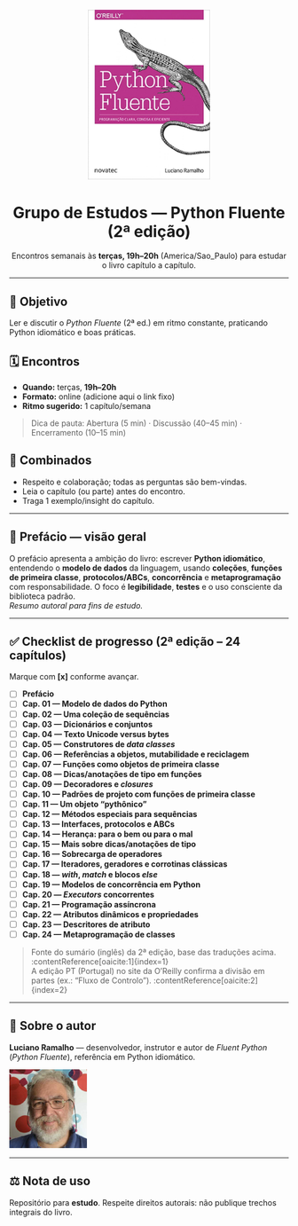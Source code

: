 <!-- Capa do livro (fundo transparente) -->
<p align="center">
  <img src="assets/python-fluente.jpg" alt="Capa do livro Python Fluente (fundo transparente)" width="220" />
</p>

<h1 align="center">Grupo de Estudos — Python Fluente (2ª edição)</h1>

<p align="center">
  Encontros semanais às <strong>terças, 19h–20h</strong> (America/Sao_Paulo) para estudar o livro capítulo a capítulo.
</p>

---

## 📖 Objetivo
Ler e discutir o *Python Fluente* (2ª ed.) em ritmo constante, praticando Python idiomático e boas práticas.

## 🗓️ Encontros
- **Quando:** terças, **19h–20h**  
- **Formato:** online (adicione aqui o link fixo)  
- **Ritmo sugerido:** 1 capítulo/semana  
> Dica de pauta: Abertura (5 min) · Discussão (40–45 min) · Encerramento (10–15 min)

## 🤝 Combinados
- Respeito e colaboração; todas as perguntas são bem-vindas.  
- Leia o capítulo (ou parte) antes do encontro.  
- Traga 1 exemplo/insight do capítulo.  

---

## 🧷 Prefácio — visão geral
O prefácio apresenta a ambição do livro: escrever **Python idiomático**, entendendo o **modelo de dados** da linguagem, usando **coleções**, **funções de primeira classe**, **protocolos/ABCs**, **concorrência** e **metaprogramação** com responsabilidade. O foco é **legibilidade**, **testes** e o uso consciente da biblioteca padrão.  
*Resumo autoral para fins de estudo.*

---

## ✅ Checklist de progresso (2ª edição – 24 capítulos)
Marque com **[x]** conforme avançar.

- [ ] **Prefácio**
- [ ] **Cap. 01 — Modelo de dados do Python**
- [ ] **Cap. 02 — Uma coleção de sequências**
- [ ] **Cap. 03 — Dicionários e conjuntos**
- [ ] **Cap. 04 — Texto Unicode versus bytes**
- [ ] **Cap. 05 — Construtores de *data classes***
- [ ] **Cap. 06 — Referências a objetos, mutabilidade e reciclagem**
- [ ] **Cap. 07 — Funções como objetos de primeira classe**
- [ ] **Cap. 08 — Dicas/anotações de tipo em funções**
- [ ] **Cap. 09 — Decoradores e *closures***
- [ ] **Cap. 10 — Padrões de projeto com funções de primeira classe**
- [ ] **Cap. 11 — Um objeto “pythônico”**
- [ ] **Cap. 12 — Métodos especiais para sequências**
- [ ] **Cap. 13 — Interfaces, protocolos e ABCs**
- [ ] **Cap. 14 — Herança: para o bem ou para o mal**
- [ ] **Cap. 15 — Mais sobre dicas/anotações de tipo**
- [ ] **Cap. 16 — Sobrecarga de operadores**
- [ ] **Cap. 17 — Iteradores, geradores e corrotinas clássicas**
- [ ] **Cap. 18 — *with*, *match* e blocos *else***
- [ ] **Cap. 19 — Modelos de concorrência em Python**
- [ ] **Cap. 20 — *Executors* concorrentes**
- [ ] **Cap. 21 — Programação assíncrona**
- [ ] **Cap. 22 — Atributos dinâmicos e propriedades**
- [ ] **Cap. 23 — Descritores de atributo**
- [ ] **Cap. 24 — Metaprogramação de classes**

> Fonte do sumário (inglês) da 2ª edição, base das traduções acima. :contentReference[oaicite:1]{index=1}  
> A edição PT (Portugal) no site da O’Reilly confirma a divisão em partes (ex.: “Fluxo de Controlo”). :contentReference[oaicite:2]{index=2}

---

## 👤 Sobre o autor
**Luciano Ramalho** — desenvolvedor, instrutor e autor de *Fluent Python* (*Python Fluente*), referência em Python idiomático.

<p align="left">
  <img src="assets/autor-luciano-ramalho.jpg" alt="Foto do autor" width="140" />
</p>

---

## ⚖️ Nota de uso
Repositório para **estudo**. Respeite direitos autorais: não publique trechos integrais do livro.
